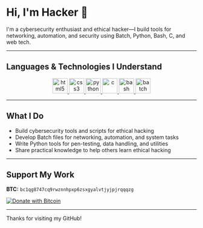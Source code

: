 # Hi, I'm Hacker 👋

I'm a cybersecurity enthusiast and ethical hacker—I build tools for networking, automation, and security using Batch, Python, Bash, C, and web tech.

---

##  Languages & Technologies I Understand

<p align="center">
  <a href="https://www.w3.org/html/" target="_blank" rel="noreferrer">
    <img src="https://cdn.jsdelivr.net/gh/devicons/devicon@v2.15.1/icons/html5/html5-original.svg" alt="html5" width="40" height="40"/>
  </a>
  <a href="https://www.w3schools.com/css/" target="_blank" rel="noreferrer">
    <img src="https://cdn.jsdelivr.net/gh/devicons/devicon@v2.15.1/icons/css3/css3-original-wordmark.svg" alt="css3" width="40" height="40"/>
  </a>
  <a href="https://www.python.org" target="_blank" rel="noreferrer">
    <img src="https://cdn.jsdelivr.net/gh/devicons/devicon@v2.15.1/icons/python/python-original.svg" alt="python" width="40" height="40"/>
  </a>
  <a href="https://en.wikipedia.org/wiki/C_(programming_language)" target="_blank" rel="noreferrer">
    <img src="https://cdn.jsdelivr.net/gh/devicons/devicon@v2.15.1/icons/c/c-original.svg" alt="c" width="40" height="40"/>
  </a>
  <a href="https://www.gnu.org/software/bash/" target="_blank" rel="noreferrer">
    <img src="https://cdn.jsdelivr.net/gh/devicons/devicon@v2.15.1/icons/bash/bash-original.svg" alt="bash" width="40" height="40"/>
  </a>
  <a href="https://en.wikipedia.org/wiki/Batch_file" target="_blank" rel="noreferrer">
    <img src="https://cdn.jsdelivr.net/gh/devicons/devicon@v2.15.1/icons/windows8/windows8-original.svg" alt="batch" width="40" height="40"/>
  </a>
</p>

---

##  What I Do

- Build cybersecurity tools and scripts for ethical hacking  
- Develop Batch files for networking, automation, and system tasks  
- Write Python tools for pen-testing, data handling, and utilities  
- Share practical knowledge to help others learn ethical hacking

---

##  Support My Work

**BTC:** `bc1qg8747cq9rwznnhpxp6zsxgyalvtjyjpjrqqqzg`

[![Donate with Bitcoin](https://img.shields.io/badge/Donate-BTC-orange?logo=bitcoin&style=for-the-badge)](bitcoin:bc1qg8747cq9rwznnhpxp6zsxgyalvtjyjpjrqqqzg)

---

Thanks for visiting my GitHub!  
